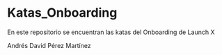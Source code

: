 # Katas_Onboarding

En este repositorio se encuentran las katas del Onboarding de Launch X

Andrés David Pérez Martínez
